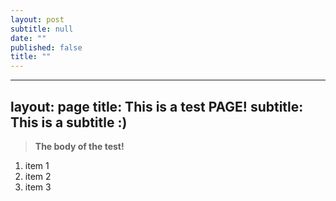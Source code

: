 ```yaml
---
layout: post
subtitle: null
date: ""
published: false
title: ""
---
```

---
layout: page
title: This is a test PAGE!
subtitle: This is a subtitle :)
---

> **The body of the test!**

1. item 1
2. item 2
3. item 3


